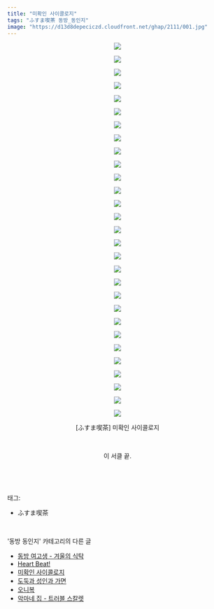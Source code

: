 ```yaml
---
title: "미확인 사이콜로지"
tags: "ふすま喫茶 동방_동인지"
image: "https://d13d8depeciczd.cloudfront.net/ghap/2111/001.jpg"
---
```

<div class="article">
<p style="text-align: center; clear: none; float: none;"><img src="{{ site.imgserver12 }}/ghap/2111/001.jpg"/></p>
<p style="text-align: center; clear: none; float: none;"><img src="{{ site.imgserver12 }}/ghap/2111/002.jpg"/></p>
<p style="text-align: center; clear: none; float: none;"><img src="{{ site.imgserver12 }}/ghap/2111/003.jpg"/></p>
<p style="text-align: center; clear: none; float: none;"><img src="{{ site.imgserver12 }}/ghap/2111/004.jpg"/></p>
<p style="text-align: center; clear: none; float: none;"><img src="{{ site.imgserver12 }}/ghap/2111/005.jpg"/></p>
<p style="text-align: center; clear: none; float: none;"><img src="{{ site.imgserver12 }}/ghap/2111/006.jpg"/></p>
<p style="text-align: center; clear: none; float: none;"><img src="{{ site.imgserver12 }}/ghap/2111/007.jpg"/></p>
<p style="text-align: center; clear: none; float: none;"><img src="{{ site.imgserver12 }}/ghap/2111/008.jpg"/></p>
<p style="text-align: center; clear: none; float: none;"><img src="{{ site.imgserver12 }}/ghap/2111/009.jpg"/></p>
<p style="text-align: center; clear: none; float: none;"><img src="{{ site.imgserver12 }}/ghap/2111/010.jpg"/></p>
<p style="text-align: center; clear: none; float: none;"><img src="{{ site.imgserver12 }}/ghap/2111/011.jpg"/></p>
<p style="text-align: center; clear: none; float: none;"><img src="{{ site.imgserver12 }}/ghap/2111/012.jpg"/></p>
<p style="text-align: center; clear: none; float: none;"><img src="{{ site.imgserver12 }}/ghap/2111/013.jpg"/></p>
<p style="text-align: center; clear: none; float: none;"><img src="{{ site.imgserver12 }}/ghap/2111/014.jpg"/></p>
<p style="text-align: center; clear: none; float: none;"><img src="{{ site.imgserver12 }}/ghap/2111/015.jpg"/></p>
<p style="text-align: center; clear: none; float: none;"><img src="{{ site.imgserver12 }}/ghap/2111/016.jpg"/></p>
<p style="text-align: center; clear: none; float: none;"><img src="{{ site.imgserver12 }}/ghap/2111/017.jpg"/></p>
<p style="text-align: center; clear: none; float: none;"><img src="{{ site.imgserver12 }}/ghap/2111/018.jpg"/></p>
<p style="text-align: center; clear: none; float: none;"><img src="{{ site.imgserver12 }}/ghap/2111/019.jpg"/></p>
<p style="text-align: center; clear: none; float: none;"><img src="{{ site.imgserver12 }}/ghap/2111/020.jpg"/></p>
<p style="text-align: center; clear: none; float: none;"><img src="{{ site.imgserver12 }}/ghap/2111/021.jpg"/></p>
<p style="text-align: center; clear: none; float: none;"><img src="{{ site.imgserver12 }}/ghap/2111/022.jpg"/></p>
<p style="text-align: center; clear: none; float: none;"><img src="{{ site.imgserver12 }}/ghap/2111/023.jpg"/></p>
<p style="text-align: center; clear: none; float: none;"><img src="{{ site.imgserver12 }}/ghap/2111/024.jpg"/></p>
<p style="text-align: center; clear: none; float: none;"><img src="{{ site.imgserver12 }}/ghap/2111/025.jpg"/></p>
<p style="text-align: center; clear: none; float: none;"><img src="{{ site.imgserver12 }}/ghap/2111/026.jpg"/></p>
<p style="text-align: center; clear: none; float: none;"><img src="{{ site.imgserver12 }}/ghap/2111/027.jpg"/></p>
<p style="text-align: center; clear: none; float: none;"><img src="{{ site.imgserver12 }}/ghap/2111/028.jpg"/></p>
<p style="text-align: center; clear: none; float: none;"><img src="{{ site.imgserver12 }}/ghap/2111/029.jpg"/></p>
<p style="text-align: center; clear: none; float: none;">[ふすま喫茶] 미확인 사이콜로지</p>
<p style="text-align: center; clear: none; float: none;"><br/></p>
<p style="text-align: center; clear: none; float: none;">이 서클 끝.</p>
<p><br/></p>
</div><br/>
<div class="tagTrail">
<p>태그: </p>
<ul>
<li>ふすま喫茶</li>
</ul>
</div><br/>
<div class="another">
<p>'동방 동인지' 카테고리의 다른 글</p>
<ul>
<li><a href="/ghap_2113">동방 여고생 - 겨울의 식탁</a></li>
<li><a href="/ghap_2112">Heart Beat!</a></li>
<li><a href="/ghap_2111">미확인 사이콜로지</a></li>
<li><a href="/ghap_2110">도둑과 성인과 가면</a></li>
<li><a href="/ghap_2109">오니복</a></li>
<li><a href="/ghap_2106">악마네 집 - 트러블 스칼렛</a></li>
</ul>
</div><br/>
<div class="cb_module cb_fluid">
<div class="cb_wrt cb_profile">
</div><!-- commentList close -->
</div><br/>
